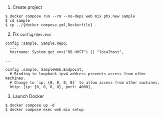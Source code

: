 1. Create project

```
$ docker compose run --rm --no-deps web mix phx.new sample
$ cd sample
$ cp ../{docker-compose.yml,Dockerfile} .
```

2. Fix `config/dev.exs`

```
config :sample, Sample.Repo,
  ...
  hostname: System.get_env("DB_HOST") || "localhost",

...

config :sample, SampleWeb.Endpoint,
  # Binding to loopback ipv4 address prevents access from other machines.
  # Change to `ip: {0, 0, 0, 0}` to allow access from other machines.
  http: [ip: {0, 0, 0, 0}, port: 4000],
```

3. Launch Docker

```
$ docker compose up -d
$ docker compose exec web mix setup
```
